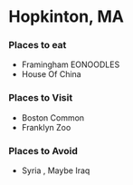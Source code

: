 # Hopkinton, MA

### Places to eat
- Framingham EONOODLES
- House Of China

### Places to Visit
- Boston Common
- Franklyn Zoo

### Places to Avoid
- Syria , Maybe Iraq


